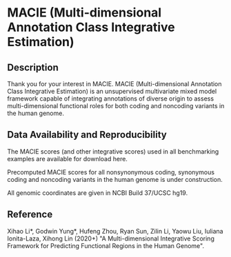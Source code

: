 # MACIE (Multi-dimensional Annotation Class Integrative Estimation)

## Description
Thank you for your interest in MACIE. MACIE (Multi-dimensional Annotation Class Integrative Estimation) is an unsupervised multivariate mixed model framework capable of integrating annotations of diverse origin to assess multi-dimensional functional roles for both coding and noncoding variants in the human genome.

## Data Availability and Reproducibility
The MACIE scores (and other integrative scores) used in all benchmarking examples are available for download here.

Precomputed MACIE scores for all nonsynonymous coding, synonymous coding and noncoding variants in the human genome is under construction.

All genomic coordinates are given in NCBI Build 37/UCSC hg19.

## Reference
Xihao Li*, Godwin Yung*, Hufeng Zhou, Ryan Sun, Zilin Li, Yaowu Liu, Iuliana Ionita-Laza, Xihong Lin (2020+) "A Multi-dimensional Integrative Scoring Framework for Predicting Functional Regions in the Human Genome".

